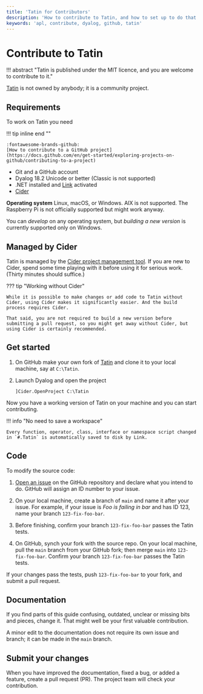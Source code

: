 ```yaml
---
title: 'Tatin for Contributors'
description: 'How to contribute to Tatin, and how to set up to do that.'
keywords: 'apl, contribute, dyalog, github, tatin'
---
```

# Contribute to Tatin


!!! abstract "Tatin is published under the MIT licence, and you are welcome to contribute to it."

[Tatin](https://github.com/aplteam/Tatin) is not owned by anybody; it is a community project.



## Requirements

To work on Tatin you need

!!! tip inline end ""

    :fontawesome-brands-github:
    [How to contribute to a GitHub project](https://docs.github.com/en/get-started/exploring-projects-on-github/contributing-to-a-project)

-   Git and a GitHub account
-   Dyalog 18.2 Unicode or better (Classic is not supported)
-   .NET installed and [Link](https://github.com/dyalog/link) activated
-   [Cider](https://github.com/aplteam/cider)

**Operating system**
Linux, macOS, or Windows.
AIX is not supported. 
The Raspberry Pi is not officially supported but might work anyway.

You can _develop_ on any operating system, but _building a new version_ is currently supported only on Windows.
<!-- This restriction is likely to be lifted in a later version. -->


## Managed by Cider

Tatin is managed by the [Cider project management tool](https://github.com/aplteam/cider).
If you are new to Cider, spend some time playing with it before using it for serious work. (Thirty minutes should suffice.)

??? tip "Working without Cider"

    While it is possible to make changes or add code to Tatin without Cider, using Cider makes it significantly easier. And the build process requires Cider.

    That said, you are not required to build a new version before submitting a pull request, so you might get away without Cider, but using Cider is certainly recommended.


## Get started

1.  On GitHub make your own fork of [Tatin](https://github.com/aplteam/cider) and clone it to your local machine, say at `C:\Tatin`.

2.  Launch Dyalog and open the project

        ]Cider.OpenProject C:\Tatin

Now you have a working version of Tatin on your machine and you can start contributing.

!!! info "No need to save a workspace"

    Every function, operator, class, interface or namespace script changed in `#.Tatin` is automatically saved to disk by Link.


## Code

To modify the source code:

1.  [Open an issue](https://github.com/aplteam/Tatin/issues) on the GitHub repository and declare what you intend to do.
    GitHub will assign an ID number to your issue.

1.  On your local machine, create a branch of `main` and name it after your issue. 
    For example, if your issue is _Foo is failing in bar_ and has ID 123, name your branch `123-fix-foo-bar`.

1.  Before finishing, confirm your branch `123-fix-foo-bar` passes the Tatin tests.

1.  On GitHub, synch your fork with the source repo.
    On your local machine, pull the `main` branch from your GitHub fork; then merge `main` into `123-fix-foo-bar`. 
    Confirm  your branch `123-fix-foo-bar` passes the Tatin tests.

If your changes pass the tests, push `123-fix-foo-bar` to your fork, and submit a pull request.


## Documentation

If you find parts of this guide confusing, outdated, unclear or missing bits and pieces, change it.
That might well be your first valuable contribution.

A minor edit to the documentation does not require its own issue and branch; it can be made in the `main` branch.


## Submit your changes

When you have improved the documentation, fixed a bug, or added a feature, create a pull request (PR).
The project team will check your contribution.